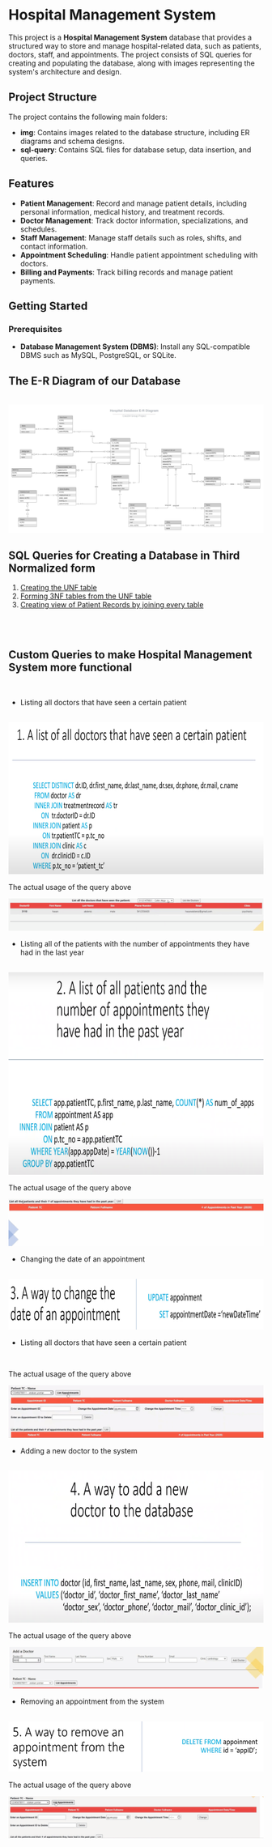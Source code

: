 
# Hospital Management System

This project is a **Hospital Management System** database that provides a structured way to store and manage hospital-related data, such as patients, doctors, staff, and appointments. The project consists of SQL queries for creating and populating the database, along with images representing the system's architecture and design.

## Project Structure

The project contains the following main folders:

- **img**: Contains images related to the database structure, including ER diagrams and schema designs.
- **sql-query**: Contains SQL files for database setup, data insertion, and queries.

## Features

- **Patient Management**: Record and manage patient details, including personal information, medical history, and treatment records.
- **Doctor Management**: Track doctor information, specializations, and schedules.
- **Staff Management**: Manage staff details such as roles, shifts, and contact information.
- **Appointment Scheduling**: Handle patient appointment scheduling with doctors.
- **Billing and Payments**: Track billing records and manage patient payments.


## Getting Started

### Prerequisites

- **Database Management System (DBMS)**: Install any SQL-compatible DBMS such as MySQL, PostgreSQL, or SQLite.


## The E-R Diagram of our Database

<br>

<img src="img\Project ER Diagram.jpeg">

<br>

## SQL Queries for Creating a Database in Third Normalized form
1. [Creating the UNF table](sql-queries/creating-the-unf-table.md)
2. [Forming 3NF tables from the UNF table](sql-queries/creating-3nf-tables-from-the-unf.md)
3. [Creating view of Patient Records by joining every table](sql-queries/view-of-patient-records.md)

<br><br>

## Custom Queries to make Hospital Management System more functional 

<br>

- Listing all doctors that have seen a certain patient 

<br> 

<img width="800" height="300" src="img/query-1.png">

<br>

The actual usage of the query above

<img src="img/query-1.gif">

<br>

- Listing all of the patients with the number of appointments they have had in the last year

<br> 

<img width="800" height="400" src="img/query-2.png">

<br>

The actual usage of the query above

<img src="img/query-2.gif">

<br>

- Changing the date of an appointment

<br> 

<img width="800" height="100" src="img/query-3.png">

<br>

- Listing all doctors that have seen a certain patient 

<br> 

The actual usage of the query above

<img src="img/query-3.gif">

<br>

- Adding a new doctor to the system

<br> 

<img width="800" height="300" src="img/query-4.png">

<br>

The actual usage of the query above

<img src="img/query-4.gif">

<br>

- Removing an appointment from the system

<br> 

<img width="800" height="100" src="img/query-5.png">

<br>

The actual usage of the query above

<img src="img/query-5.gif">

<br>
